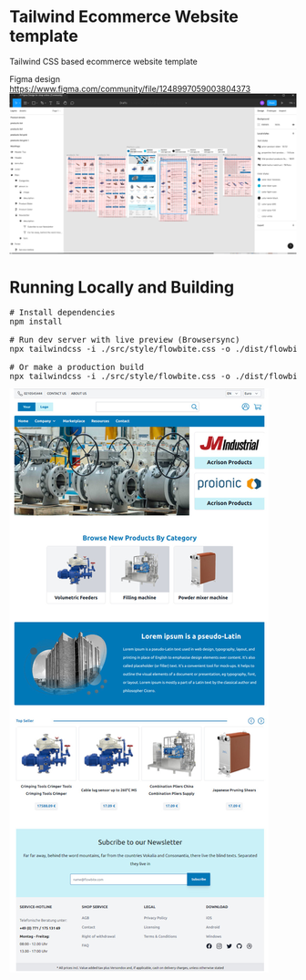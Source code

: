 
# Tailwind Ecommerce Website template

Tailwind CSS based ecommerce website template

Figma design
https://www.figma.com/community/file/1248997059003804373
![](public/figma-design.jpg)
# Running Locally and Building
<pre>
# Install dependencies
npm install

# Run dev server with live preview (Browsersync)
npx tailwindcss -i ./src/style/flowbite.css -o ./dist/flowbite.css --watch

# Or make a production build
npx tailwindcss -i ./src/style/flowbite.css -o ./dist/flowbite.css
</pre>

![](public/landing_page.jpg)